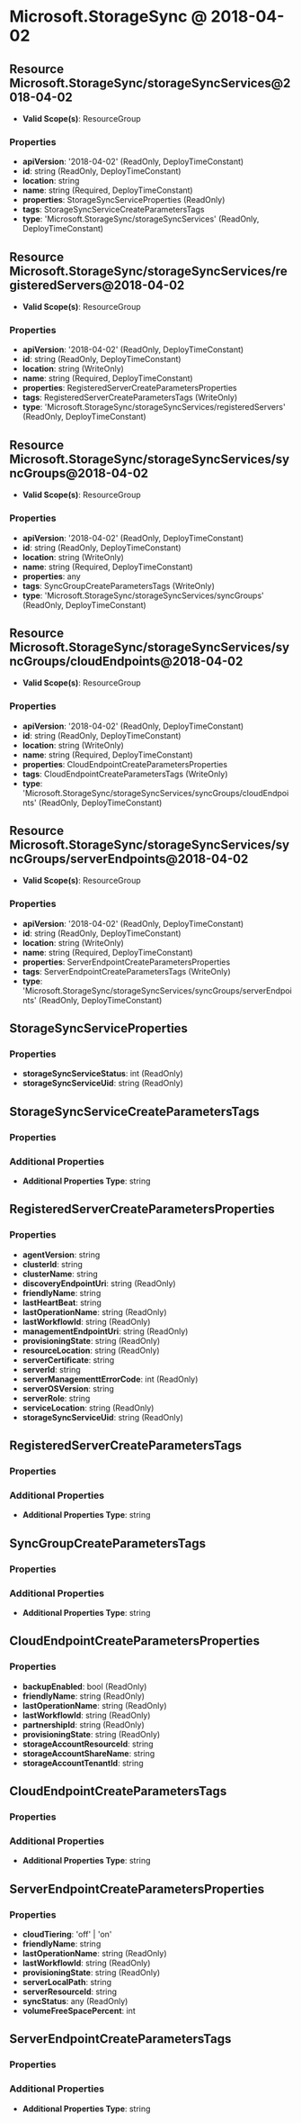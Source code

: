 # Microsoft.StorageSync @ 2018-04-02

## Resource Microsoft.StorageSync/storageSyncServices@2018-04-02
* **Valid Scope(s)**: ResourceGroup
### Properties
* **apiVersion**: '2018-04-02' (ReadOnly, DeployTimeConstant)
* **id**: string (ReadOnly, DeployTimeConstant)
* **location**: string
* **name**: string (Required, DeployTimeConstant)
* **properties**: StorageSyncServiceProperties (ReadOnly)
* **tags**: StorageSyncServiceCreateParametersTags
* **type**: 'Microsoft.StorageSync/storageSyncServices' (ReadOnly, DeployTimeConstant)

## Resource Microsoft.StorageSync/storageSyncServices/registeredServers@2018-04-02
* **Valid Scope(s)**: ResourceGroup
### Properties
* **apiVersion**: '2018-04-02' (ReadOnly, DeployTimeConstant)
* **id**: string (ReadOnly, DeployTimeConstant)
* **location**: string (WriteOnly)
* **name**: string (Required, DeployTimeConstant)
* **properties**: RegisteredServerCreateParametersProperties
* **tags**: RegisteredServerCreateParametersTags (WriteOnly)
* **type**: 'Microsoft.StorageSync/storageSyncServices/registeredServers' (ReadOnly, DeployTimeConstant)

## Resource Microsoft.StorageSync/storageSyncServices/syncGroups@2018-04-02
* **Valid Scope(s)**: ResourceGroup
### Properties
* **apiVersion**: '2018-04-02' (ReadOnly, DeployTimeConstant)
* **id**: string (ReadOnly, DeployTimeConstant)
* **location**: string (WriteOnly)
* **name**: string (Required, DeployTimeConstant)
* **properties**: any
* **tags**: SyncGroupCreateParametersTags (WriteOnly)
* **type**: 'Microsoft.StorageSync/storageSyncServices/syncGroups' (ReadOnly, DeployTimeConstant)

## Resource Microsoft.StorageSync/storageSyncServices/syncGroups/cloudEndpoints@2018-04-02
* **Valid Scope(s)**: ResourceGroup
### Properties
* **apiVersion**: '2018-04-02' (ReadOnly, DeployTimeConstant)
* **id**: string (ReadOnly, DeployTimeConstant)
* **location**: string (WriteOnly)
* **name**: string (Required, DeployTimeConstant)
* **properties**: CloudEndpointCreateParametersProperties
* **tags**: CloudEndpointCreateParametersTags (WriteOnly)
* **type**: 'Microsoft.StorageSync/storageSyncServices/syncGroups/cloudEndpoints' (ReadOnly, DeployTimeConstant)

## Resource Microsoft.StorageSync/storageSyncServices/syncGroups/serverEndpoints@2018-04-02
* **Valid Scope(s)**: ResourceGroup
### Properties
* **apiVersion**: '2018-04-02' (ReadOnly, DeployTimeConstant)
* **id**: string (ReadOnly, DeployTimeConstant)
* **location**: string (WriteOnly)
* **name**: string (Required, DeployTimeConstant)
* **properties**: ServerEndpointCreateParametersProperties
* **tags**: ServerEndpointCreateParametersTags (WriteOnly)
* **type**: 'Microsoft.StorageSync/storageSyncServices/syncGroups/serverEndpoints' (ReadOnly, DeployTimeConstant)

## StorageSyncServiceProperties
### Properties
* **storageSyncServiceStatus**: int (ReadOnly)
* **storageSyncServiceUid**: string (ReadOnly)

## StorageSyncServiceCreateParametersTags
### Properties
### Additional Properties
* **Additional Properties Type**: string

## RegisteredServerCreateParametersProperties
### Properties
* **agentVersion**: string
* **clusterId**: string
* **clusterName**: string
* **discoveryEndpointUri**: string (ReadOnly)
* **friendlyName**: string
* **lastHeartBeat**: string
* **lastOperationName**: string (ReadOnly)
* **lastWorkflowId**: string (ReadOnly)
* **managementEndpointUri**: string (ReadOnly)
* **provisioningState**: string (ReadOnly)
* **resourceLocation**: string (ReadOnly)
* **serverCertificate**: string
* **serverId**: string
* **serverManagementtErrorCode**: int (ReadOnly)
* **serverOSVersion**: string
* **serverRole**: string
* **serviceLocation**: string (ReadOnly)
* **storageSyncServiceUid**: string (ReadOnly)

## RegisteredServerCreateParametersTags
### Properties
### Additional Properties
* **Additional Properties Type**: string

## SyncGroupCreateParametersTags
### Properties
### Additional Properties
* **Additional Properties Type**: string

## CloudEndpointCreateParametersProperties
### Properties
* **backupEnabled**: bool (ReadOnly)
* **friendlyName**: string (ReadOnly)
* **lastOperationName**: string (ReadOnly)
* **lastWorkflowId**: string (ReadOnly)
* **partnershipId**: string (ReadOnly)
* **provisioningState**: string (ReadOnly)
* **storageAccountResourceId**: string
* **storageAccountShareName**: string
* **storageAccountTenantId**: string

## CloudEndpointCreateParametersTags
### Properties
### Additional Properties
* **Additional Properties Type**: string

## ServerEndpointCreateParametersProperties
### Properties
* **cloudTiering**: 'off' | 'on'
* **friendlyName**: string
* **lastOperationName**: string (ReadOnly)
* **lastWorkflowId**: string (ReadOnly)
* **provisioningState**: string (ReadOnly)
* **serverLocalPath**: string
* **serverResourceId**: string
* **syncStatus**: any (ReadOnly)
* **volumeFreeSpacePercent**: int

## ServerEndpointCreateParametersTags
### Properties
### Additional Properties
* **Additional Properties Type**: string

